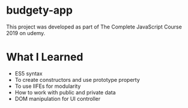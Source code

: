 # budgety-app
This project was developed as part of The Complete JavaScript Course 2019 on udemy. 
# What I Learned
- ES5 syntax
- To create constructors and use prototype property
- To use IIFEs for modularity
- How to work with public and private data
- DOM manipulation for UI controller
